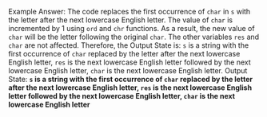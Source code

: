 Example Answer:
The code replaces the first occurrence of `char` in `s` with the letter after the next lowercase English letter. The value of `char` is incremented by 1 using `ord` and `chr` functions. As a result, the new value of `char` will be the letter following the original `char`. The other variables `res` and `char` are not affected. Therefore, the Output State is: `s` is a string with the first occurrence of `char` replaced by the letter after the next lowercase English letter, `res` is the next lowercase English letter followed by the next lowercase English letter, `char` is the next lowercase English letter.
Output State: **`s` is a string with the first occurrence of `char` replaced by the letter after the next lowercase English letter, `res` is the next lowercase English letter followed by the next lowercase English letter, `char` is the next lowercase English letter**
